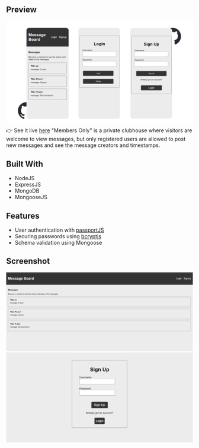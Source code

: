## Preview

![alt text](./public/preview/mobile%20preview.png)
👉 See it live [here](https://members-only-production-2d77.up.railway.app/)
"Members Only" is a private clubhouse where visitors are welcome to view messages, but only registered users are allowed to post new messages and see the message creators and timestamps.

## Built With

- NodeJS
- ExpressJS
- MongoDB
- MongooseJS

## Features

- User authentication with [passportJS](https://www.passportjs.org/)
- Securing passwords using [bcryptjs](https://www.npmjs.com/package/bcrypt)
- Schema validation using Mongoose

## Screenshot

![alt text](./public/preview/image.png)
![alt text](./public/preview/image-1.png)